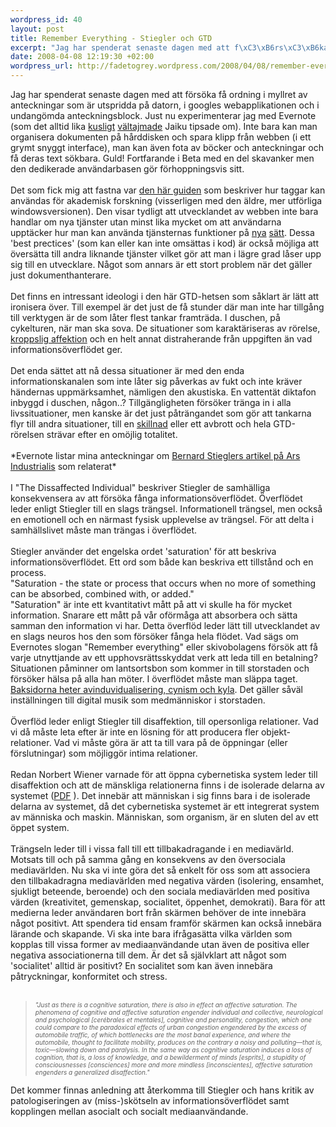 ```yaml
--- 
wordpress_id: 40
layout: post
title: Remember Everything - Stiegler och GTD
excerpt: "Jag har spenderat senaste dagen med att f\xC3\xB6rs\xC3\xB6ka f\xC3\xA5 ordning i myllret av anteckningar som \xC3\xA4r utspridda p\xC3\xA5 datorn, i googles webapplikationen och i undang\xC3\xB6mda anteckningsblock. Det ledde mig till Stiegler och socialt/asocialt informations\xC3\xB6verfl\xC3\xB6de."
date: 2008-04-08 12:19:30 +02:00
wordpress_url: http://fadetogrey.wordpress.com/2008/04/08/remember-everything-stiegler-och-gtd/
---
```

<div id="d2r4" style="text-align:left;">Jag har spenderat senaste dagen med att försöka få ordning i myllret av anteckningar som är utspridda på datorn, i googles webapplikationen och i undangömda anteckningsblock. Just nu experimenterar jag med Evernote (som det alltid lika <a title="kusligt" href="http://olof.m.jaiku.com/presence/29598927" id="j.gq">kusligt</a> <a title="vältajmade" href="http://erik.jaiku.com/presence/31094376" id="yul.">vältajmade</a>  Jaiku tipsade om). Inte bara kan man organisera dokumenten på hårddisken och spara klipp från webben (i ett grymt snyggt interface), man kan även fota av böcker och anteckningar och få deras text sökbara. Guld! Fortfarande i Beta med en del skavanker men den dedikerade användarbasen gör förhoppningsvis sitt.<br /></div><br />Det som fick mig att fastna var <a title="den här guiden" href="http://gtdwannabe.com/2006/04/using-evernote-for-academic-research/" id="zfse">den här guiden</a> som beskriver hur taggar kan användas för akademisk forskning (visserligen med den äldre, mer utförliga windowsversionen). Den visar tydligt att utvecklandet av webben inte bara handlar om nya tjänster utan minst lika mycket om att användarna upptäcker hur man kan använda tjänsternas funktioner på <a title="nya" href="http://konstochvanligasaker.se/altruism/" id="w1g.">nya</a> <a title="sätt" href="http://0xdb.org/" id="jxxh">sätt</a>. Dessa 'best prectices' (som kan eller kan inte omsättas i kod) är också möjliga att översätta till andra liknande tjänster vilket gör att man i lägre grad låser upp sig till en utvecklare. Något som annars är ett stort problem när det gäller just dokumenthanterare.<br /><br />Det finns en intressant ideologi i den här GTD-hetsen som såklart är lätt att ironisera över. Till exempel är det just de få stunder där man inte har tillgång till verktygen är de som låter flest tankar framträda. I duschen, på cykelturen, när man ska sova. De situationer som karaktäriseras av rörelse, <a title="kroppslig affektion" href="http://www.thephilosophynet.com/spinoza.htm" id="y_wv">kroppslig affektion</a> och en helt annat distraherande från uppgiften än vad informationsöverflödet ger.<br /><br />Det enda sättet att nå dessa situationer är med den enda informationskanalen som inte låter sig påverkas av fukt och inte kräver händernas uppmärksamhet, nämligen den akustiska. En vattentät diktafon inbyggd i duschen, någon..? Tillgängligheten försöker tränga in i alla livssituationer, men kanske är det just påträngandet som gör att tankarna flyr till andra situationer, till en <a title="skillnad" href="http://diekehre.wordpress.com/2007/11/27/derrida-redogorelse-for-ett-flyktigt-mote/" id="ap03">skillnad</a> eller ett avbrott och hela GTD-rörelsen strävar efter en omöjlig totalitet.<br /><br />*Evernote listar mina anteckningar om <a title="Bernard Stieglers artikel på Ars Industrialis" href="http://www.arsindustrialis.org/Members/pcrogan/disaffectedindividual" id="">Bernard Stieglers artikel på Ars Industrialis</a> som relaterat*<br /><br />I "The Dissaffected Individual" beskriver Stiegler de samhälliga konsekvensera av att försöka fånga informationsöverflödet. Överflödet leder enligt Stiegler till en slags trängsel. Informationell trängsel, men också en emotionell och en närmast fysisk upplevelse av trängsel. För att delta i samhällslivet måste man trängas i överflödet.<br /><br />Stiegler använder det engelska ordet 'saturation' för att beskriva informationsöverflödet. Ett ord som både kan beskriva ett tillstånd och en process.<br />"Saturation - the state or process that occurs when no more of something can be absorbed, combined with, or added."<br />"Saturation" är inte ett kvantitativt mått på att vi skulle ha för mycket information. Snarare ett mått på vår oförmåga att absorbera och sätta samman den information vi har. Detta överflöd leder lätt till utvecklandet av en slags neuros hos den som försöker fånga hela flödet. Vad sägs om Evernotes slogan "Remember everything" eller skivobolagens försök att få varje utnyttjande av ett upphovsrättsskyddat verk att leda till en betalning? Situationen påminner om lantsortsbon som kommer in till storstaden och försöker hälsa på alla han möter. I överflödet måste man släppa taget. <a title="Baksidorna heter avinduvidualisering, cynism och kyla" href="http://ickevald.net/perherngren/simmel.htm" id="kyon">Baksidorna heter avinduvidualisering, cynism och kyla</a>. Det gäller såväl inställningen till digital musik som medmänniskor i storstaden.<br /><br />Överflöd leder enligt Stiegler till disaffektion, till opersonliga relationer. Vad vi då måste leta efter är inte en lösning för att producera fler objekt-relationer. Vad vi måste göra är att ta till vara på de öppningar (eller förslutningar) som möjliggör intima relationer. <br /><br />Redan Norbert Wiener varnade för att öppna cybernetiska system leder till disaffektion och att de mänskliga relationerna finns i de isolerade delarna av systemet (<a title="PDF" href="http://www.waag.org/download/16813" id="az5z">PDF</a> ). Det innebär att människan i sig finns bara i de isolerade delarna av systemet, då det cybernetiska systemet är ett integrerat system av människa och maskin. Människan, som organism, är en sluten del av ett öppet system.<br /><br />Trängseln leder till i vissa fall till ett tillbakadragande i en mediavärld. Motsats till och på samma gång en konsekvens av den översociala mediavärlden. Nu ska vi inte göra det så enkelt för oss som att associera den tillbakadragna mediavärlden med negativa värden (isolering, ensamhet, sjukligt beteende, beroende) och den sociala mediavärlden med positiva värden (kreativitet, gemenskap, socialitet, öppenhet, demokrati). Bara för att medierna leder användaren bort från skärmen behöver de inte innebära något positivt. Att spendera tid ensam framför skärmen kan också innebära lärande och skapande. Vi ska inte bara ifrågasätta vilka världen som kopplas till vissa former av mediaanvändande utan även de positiva eller negativa associationerna till dem. Är det så självklart att något som 'socialitet' alltid är positivt? En socialitet som kan även innebära påtryckningar, konformitet och stress.<br /><br /><blockquote id="w_zy"><font size="1"><span><i>"Just as there is a cognitive saturation, there is also in effect an affective saturation. The phenomena of cognitive and affective saturation engender individual and collective, neurological and psychological [cerébrales et mentales], cognitive and personality, congestion, which one could compare to the paradoxical effects of urban congestion engendered by the excess of automobile traffic, of which bottlenecks are the most banal experience, and where the automobile, thought to facilitate mobility, produces on the contrary a noisy and polluting—that is, toxic—slowing down and paralysis. In the same way as cognitive saturation induces a loss of cognition, that is, a loss of knowledge, and a bewilderment of minds [esprits], a stupidity of consciousnesses [consciences] more and more mindless [inconscientes], affective saturation engenders a generalized disaffection."</i></span></font><br /></blockquote>      Det kommer finnas anledning att återkomma till Stiegler och hans kritik av patologiseringen av (miss-)skötseln av informationsöverflödet samt kopplingen mellan asocialt och socialt mediaanvändande.<br /><br /><br /><br /><br /><br /><br /><br />
